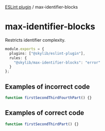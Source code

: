 [ESLint plugin](https://ilyub.github.io/eslint-plugin/) / max-identifier-blocks

# max-identifier-blocks

Restricts identifier complexity.

```ts
module.exports = {
  plugins: ["@skylib/eslint-plugin"],
  rules: {
    "@skylib/max-identifier-blocks": "error"
  }
};
```

## Examples of incorrect code

```ts
function firstSecondThirdFourthPart() {}
```

## Examples of correct code

```ts
function firstSecondThirdPart() {}
```